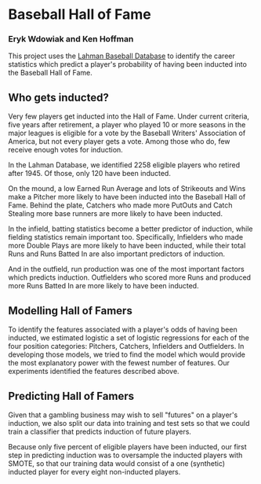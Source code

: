 #  Baseball Hall of Fame

###  Eryk Wdowiak and Ken Hoffman

This project uses the [Lahman Baseball Database](http://www.seanlahman.com/baseball-archive/statistics) to identify
the career statistics which predict a player's probability of having been inducted into the Baseball Hall of Fame.

##  Who gets inducted?

Very few players get inducted into the Hall of Fame.  Under current criteria, five years after retirement, a player
who played 10 or more seasons in the major leagues is eligible for a vote by the Baseball Writers' Association of
America, but not every player gets a vote.  Among those who do, few receive enough votes for induction.

In the Lahman Database, we identified 2258 eligible players who retired after 1945.  Of those, only 120 have been inducted.

On the mound, a low Earned Run Average and lots of Strikeouts and Wins make a Pitcher more likely to have been inducted into
the Baseball Hall of Fame.  Behind the plate, Catchers who made more PutOuts and Catch Stealing more base runners are more
likely to have been inducted.

In the infield, batting statistics become a better predictor of induction, while fielding statistics remain important too.
Specifically, Infielders who made more Double Plays are more likely to have been inducted, while their total Runs and
Runs Batted In are also important predictors of induction.

And in the outfield, run production was one of the most important factors which predicts induction.  Outfielders who
scored more Runs and produced more Runs Batted In are more likely to have been inducted.

##  Modelling Hall of Famers

To identify the features associated with a player's odds of having been inducted, we estimated logistic a set of
logistic regressions for each of the four position categories:  Pitchers, Catchers, Infielders and Outfielders.
In developing those models, we tried to find the model which would provide the most explanatory power with
the fewest number of features.  Our experiments identified the features described above.

##  Predicting Hall of Famers

Given that a gambling business may wish to sell "futures" on a player's induction, we also split our data
into training and test sets so that we could train a classifier that predicts induction of future players.

Because only five percent of eligible players have been inducted, our first step in predicting induction was to
oversample the inducted players with SMOTE, so that our training data would consist of a one (synthetic) inducted
player for every eight non-inducted players.
